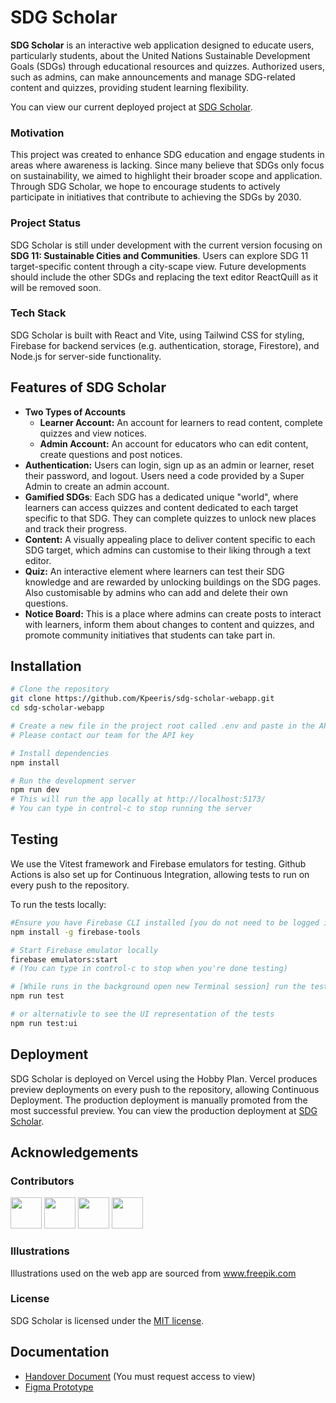 # SDG Scholar
**SDG Scholar** is an interactive web application designed to educate users, particularly students, about the United Nations Sustainable Development Goals (SDGs) through educational resources and quizzes. Authorized users, such as admins, can make announcements and manage SDG-related content and quizzes, providing student learning flexibility.

You can view our current deployed project at [SDG Scholar](https://sdg-scholar-webapp.vercel.app). 

### Motivation
This project was created to enhance SDG education and engage students in areas where awareness is lacking. Since many believe that SDGs only focus on sustainability, we aimed to highlight their broader scope and application. Through SDG Scholar, we hope to encourage students to actively participate in initiatives that contribute to achieving the SDGs by 2030.

### Project Status
SDG Scholar is still under development with the current version focusing on **SDG 11: Sustainable Cities and Communities**. Users can explore SDG 11 target-specific content through a city-scape view. Future developments should include the other SDGs and replacing the text editor ReactQuill as it will be removed soon.

### Tech Stack
SDG Scholar is built with React and Vite, using Tailwind CSS for styling, Firebase for backend services (e.g. authentication, storage, Firestore), and Node.js for server-side functionality.

## Features of SDG Scholar
- **Two Types of Accounts** 
  - **Learner Account:** An account for learners to read content, complete quizzes and view notices.
  - **Admin Account:** An account for educators who can edit content, create questions and post notices.
- **Authentication:** Users can login, sign up as an admin or learner, reset their password, and logout. Users need a code provided by a Super Admin to create an admin account.
- **Gamified SDGs**: Each SDG has a dedicated unique "world", where learners can access quizzes and content dedicated to each target specific to that SDG. They can complete quizzes to unlock new places and track their progress. 
- **Content:** A visually appealing place to deliver content specific to each SDG target, which admins can customise to their liking through a text editor.
- **Quiz:** An interactive element where learners can test their SDG knowledge and are rewarded by unlocking buildings on the SDG pages. Also customisable by admins who can add and delete their own questions.
- **Notice Board:** This is a place where admins can create posts to interact with learners, inform them about changes to content and quizzes, and promote community initiatives that students can take part in.
  
## Installation
```bash
# Clone the repository
git clone https://github.com/Kpeeris/sdg-scholar-webapp.git
cd sdg-scholar-webapp

# Create a new file in the project root called .env and paste in the API key
# Please contact our team for the API key

# Install dependencies
npm install

# Run the development server
npm run dev
# This will run the app locally at http://localhost:5173/
# You can type in control-c to stop running the server
```
## Testing 
We use the Vitest framework and Firebase emulators for testing. Github Actions is also set up for Continuous Integration, allowing tests to run on every push to the repository.

To run the tests locally:
```bash
#Ensure you have Firebase CLI installed [you do not need to be logged into firebase]
npm install -g firebase-tools

# Start Firebase emulator locally
firebase emulators:start 
# (You can type in control-c to stop when you're done testing)

# [While runs in the background open new Terminal session] run the tests
npm run test 

# or alternativle to see the UI representation of the tests
npm run test:ui
```

## Deployment
SDG Scholar is deployed on Vercel using the Hobby Plan. Vercel produces preview deployments on every push to the repository, allowing Continuous Deployment. The production deployment is manually promoted from the most successful preview. You can view the production deployment at [SDG Scholar](https://sdg-scholar-webapp.vercel.app).

## Acknowledgements
### Contributors

<a href="https://github.com/kashmain"><img src="https://avatars.githubusercontent.com/kashmain" width="50" /></a>
<a href="[https://github.com/kaylynthomson]"><img src="https://avatars.githubusercontent.com/kaylynthomson" width="50" /></a>
<a href="https://github.com/Kpeeris"><img src="https://avatars.githubusercontent.com/Kpeeris" width="50" /></a>
<a href="https://github.com/dithintheafternoon"><img src="https://avatars.githubusercontent.com/dithintheafternoon" width="50" /></a>


### Illustrations
Illustrations used on the web app are sourced from www.freepik.com

### License
SDG Scholar is licensed under the [MIT license](./LICENSE).

## Documentation
- [Handover Document](https://docs.google.com/document/d/1fY1Xld4gUUpzjbIbqShKZU_IQcBm6t7rfoudCp5yZBE/edit?usp=drive_link) (You must request access to view)
- [Figma Prototype](https://www.figma.com/design/zY7Qoh3CEZ3I6ZGZddFmII/Design?node-id=572-1250&t=AhUTOjv8t24JwThK-1)
